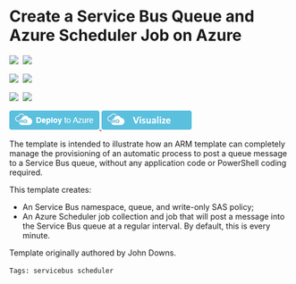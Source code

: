 # Create a Service Bus Queue and Azure Scheduler Job on Azure

<IMG SRC="https://azurequickstartsservice.blob.core.windows.net/badges/101-scheduler-service-bus/PublicLastTestDate.svg" />&nbsp;
<IMG SRC="https://azurequickstartsservice.blob.core.windows.net/badges/101-scheduler-service-bus/PublicDeployment.svg" />&nbsp;

<IMG SRC="https://azurequickstartsservice.blob.core.windows.net/badges/101-scheduler-service-bus/FairfaxLastTestDate.svg" />&nbsp;
<IMG SRC="https://azurequickstartsservice.blob.core.windows.net/badges/101-scheduler-service-bus/FairfaxDeployment.svg" />&nbsp;

<IMG SRC="https://azurequickstartsservice.blob.core.windows.net/badges/101-scheduler-service-bus/BestPracticeResult.svg" />&nbsp;
<IMG SRC="https://azurequickstartsservice.blob.core.windows.net/badges/101-scheduler-service-bus/CredScanResult.svg" />&nbsp;

<a href="https://portal.azure.com/#create/Microsoft.Template/uri/https%3A%2F%2Fraw.githubusercontent.com%2FAzure%2Fazure-quickstart-templates%2Fmaster%2F101-scheduler-service-bus%2Fazuredeploy.json" target="_blank">
    <img src="https://raw.githubusercontent.com/Azure/azure-quickstart-templates/master/1-CONTRIBUTION-GUIDE/images/deploytoazure.png"/>
</a>
<a href="http://armviz.io/#/?load=https%3A%2F%2Fraw.githubusercontent.com%2FAzure%2Fazure-quickstart-templates%2Fmaster%2F101-scheduler-service-bus%2Fazuredeploy.json" target="_blank">
    <img src="https://raw.githubusercontent.com/Azure/azure-quickstart-templates/master/1-CONTRIBUTION-GUIDE/images/visualizebutton.png"/>
</a>

The template is intended to illustrate how an ARM template can completely manage the provisioning of an automatic process to post a queue message to a Service Bus queue, without any application code or PowerShell coding required.

This template creates:
 * An Service Bus namespace, queue, and write-only SAS policy;
 * An Azure Scheduler job collection and job that will post a message into the Service Bus queue at a regular interval. By default, this is every minute.

Template originally authored by John Downs.

`Tags: servicebus scheduler`

